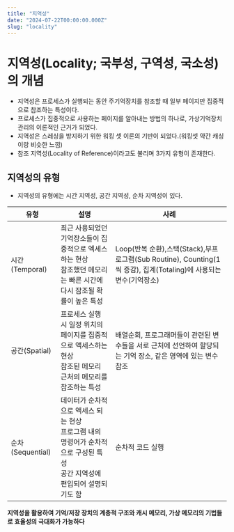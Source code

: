 ```yaml
---
title: "지역성"
date: "2024-07-22T00:00:00.000Z"
slug: "locality"
---
```



# 지역성(Locality; 국부성, 구역성, 국소성)의 개념
* 지역성은 프로세스가 실행되는 동안 주기억장치를 참조할 때 일부 페이지만 집중적으로 참조하는 특성이다.
* 프로세스가 집중적으로 사용하는 페이지를 알아내는 방법의 하나로, 가상기억장치 관리의 이론적인 근거가 되었다.
* 지역성은 스레싱을 방지하기 위한 워킹 셋 이론의 기반이 되었다.(워킹셋 약간 캐싱이랑 비슷한 느낌)
* 참조 지역성(Locality of Reference)이라고도 불리며 3가지 유형이 존재한다.

## 지역성의 유형
* 지역성의 유형에는 시간 지역성, 공간 지역성, 순차 지역성이 있다.

|유형|설명|사례|
|--|--|--|
|시간(Temporal)| 최근 사용되었던 기억장소들이 집중적으로 엑세스하는 현상<br>참조했던 메모리는 빠른 시간에 다시 잠조될 확률이 높은 특성 | Loop(반복 순환),스택(Stack),부프로그램(Sub Routine), Counting(1씩 증감), 집계(Totaling)에 사용되는 변수(기억장소) 
|공간(Spatial) | 프로세스 실행 시 일정 위치의 페이지를 집중적으로 액세스하는 현상 <br> 참조된 메모리 근처의 메모리를 참조하는 특성 | 배열순회, 프로그래머들이 관련된 변수들을 서로 근처에 선언하여 할당되는 기억 장소, 같은 영역에 있는 변수 참조 |
|순차(Sequential)| 데이터가 순차적으로 액세스 되는 현상 <br> 프로그램 내의 명령어가 순차적으로 구성된 특성 <br>공간 지역성에 편입되어 설명되기도 함 | 순차적 코드 실행 | 
**지역성을 활용하여 기억/저장 장치의 계층적 구조와 캐시 메모리, 가상 메모리의 기법들로 효율성의 극대화가 가능하다**
